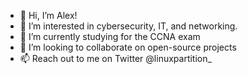 - 👋 Hi, I’m Alex!
- 👀 I’m interested in cybersecurity, IT, and networking.
- 🌱 I’m currently studying for the CCNA exam
- 💞️ I’m looking to collaborate on open-source projects
- 📫 Reach out to me on Twitter @linuxpartition_
